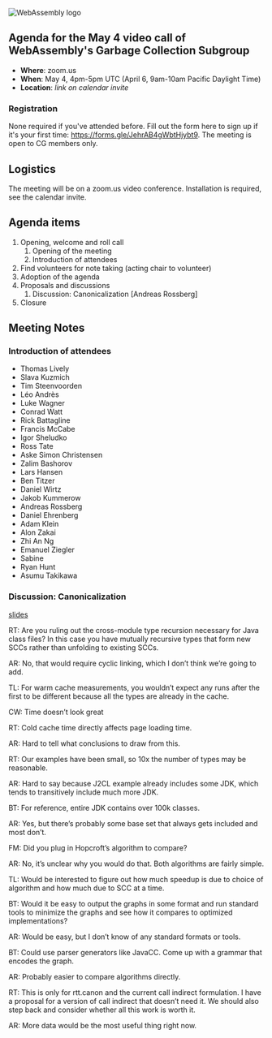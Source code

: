 ![WebAssembly logo](/images/WebAssembly.png)

## Agenda for the May 4 video call of WebAssembly's Garbage Collection Subgroup

- **Where**: zoom.us
- **When**: May 4, 4pm-5pm UTC (April 6, 9am-10am Pacific Daylight Time)
- **Location**: *link on calendar invite*

### Registration

None required if you've attended before. Fill out the form here to sign up if
it's your first time: https://forms.gle/JehrAB4gWbtHjybt9. The meeting is open
to CG members only.

## Logistics

The meeting will be on a zoom.us video conference.
Installation is required, see the calendar invite.

## Agenda items

1. Opening, welcome and roll call
    1. Opening of the meeting
    1. Introduction of attendees
1. Find volunteers for note taking (acting chair to volunteer)
1. Adoption of the agenda
1. Proposals and discussions
    1. Discussion: Canonicalization [Andreas Rossberg]
1. Closure

## Meeting Notes

### Introduction of attendees

- Thomas Lively
- Slava Kuzmich
- Tim Steenvoorden
- Léo Andrès
- Luke Wagner
- Conrad Watt
- Rick Battagline
- Francis McCabe
- Igor Sheludko
- Ross Tate
- Aske Simon Christensen
- Zalim Bashorov
- Lars Hansen
- Ben Titzer
- Daniel Wirtz
- Jakob Kummerow
- Andreas Rossberg
- Daniel Ehrenberg
- Adam Klein
- Alon Zakai
- Zhi An Ng
- Emanuel Ziegler
- Sabine
- Ryan Hunt
- Asumu Takikawa

### Discussion: Canonicalization

[slides](presentations/2021-05-04-rossberg-canonicalization.pdf)

RT: Are you ruling out the cross-module type recursion necessary for Java class files? In this case you have mutually recursive types that form new SCCs rather than unfolding to existing SCCs.

AR: No, that would require cyclic linking, which I don’t think we’re going to add.

TL: For warm cache measurements, you wouldn’t expect any runs after the first to be different because all the types are already in the cache.

CW: Time doesn’t look great <missed details>

RT: Cold cache time directly affects page loading time.

AR: Hard to tell what conclusions to draw from this.

RT: Our examples have been small, so 10x the number of types may be reasonable.

AR: Hard to say because J2CL example already includes some JDK, which tends to transitively include much more JDK.

BT: For reference, entire JDK contains over 100k classes.

AR: Yes, but there’s probably some base set that always gets included and most don’t.

FM: Did you plug in Hopcroft’s algorithm to compare?

AR: No, it’s unclear why you would do that. Both algorithms are fairly simple.

TL: Would be interested to figure out how much speedup is due to choice of algorithm and how much due to SCC at a time.

BT: Would it be easy to output the graphs in some format and run standard tools to minimize the graphs and see how it compares to optimized implementations?

AR: Would be easy, but I don’t know of any standard formats or tools.

BT: Could use parser generators like JavaCC. Come up with a grammar that encodes the graph.

AR: Probably easier to compare algorithms directly.

RT: This is only for rtt.canon and the current call indirect formulation. I have a proposal for a version of call indirect that doesn’t need it. We should also step back and consider whether all this work is worth it.

AR: More data would be the most useful thing right now.
